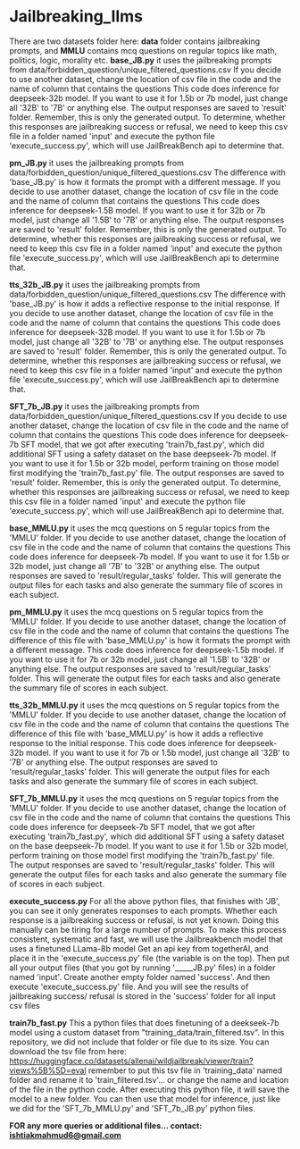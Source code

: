 # Jailbreaking_llms

There are two datasets folder here: **data** folder contains jailbreaking prompts, and **MMLU** contains mcq questions on regular topics like math, politics, logic, morality etc.
**base_JB.py**
it uses the jailbreaking prompts from data/forbidden_question/unique_filtered_questions.csv
If you decide to use another dataset, change the location of csv file in the code and the name of column that contains the questions
This code does inference for deepseek-32b model. If you want to use it for 1.5b or 7b model, just change all '32B' to '7B' or anything else.
The output responses are saved to 'result' folder. Remember, this is only the generated output. 
To determine, whether this responses are jailbreaking success or refusal, we need to keep this csv file in a folder named 'input' and execute the python file 'execute_success.py', which will use JailBreakBench api to determine that.

**pm_JB.py**
it uses the jailbreaking prompts from data/forbidden_question/unique_filtered_questions.csv
The difference with 'base_JB.py' is how it formats the prompt with a different message.
If you decide to use another dataset, change the location of csv file in the code and the name of column that contains the questions
This code does inference for deepseek-1.5B model. If you want to use it for 32b or 7b model, just change all '1.5B' to '7B' or anything else.
The output responses are saved to 'result' folder. Remember, this is only the generated output. 
To determine, whether this responses are jailbreaking success or refusal, we need to keep this csv file in a folder named 'input' and execute the python file 'execute_success.py', which will use JailBreakBench api to determine that.

**tts_32b_JB.py**
it uses the jailbreaking prompts from data/forbidden_question/unique_filtered_questions.csv
The difference with 'base_JB.py' is how it adds a reflective response to the initial response.
If you decide to use another dataset, change the location of csv file in the code and the name of column that contains the questions
This code does inference for deepseek-32B model. If you want to use it for 1.5b or 7b model, just change all '32B' to '7B' or anything else.
The output responses are saved to 'result' folder. Remember, this is only the generated output. 
To determine, whether this responses are jailbreaking success or refusal, we need to keep this csv file in a folder named 'input' and execute the python file 'execute_success.py', which will use JailBreakBench api to determine that.

**SFT_7b_JB.py**
it uses the jailbreaking prompts from data/forbidden_question/unique_filtered_questions.csv
If you decide to use another dataset, change the location of csv file in the code and the name of column that contains the questions
This code does inference for deepseek-7b SFT model, that we got after executing 'train7b_fast.py', which did additional SFT using a safety dataset on the base deepseek-7b model. 
If you want to use it for 1.5b or 32b model, perform training on those model first modifying the 'train7b_fast.py' file.
The output responses are saved to 'result' folder. Remember, this is only the generated output. 
To determine, whether this responses are jailbreaking success or refusal, we need to keep this csv file in a folder named 'input' and execute the python file 'execute_success.py', which will use JailBreakBench api to determine that.

**base_MMLU.py**
it uses the mcq questions on 5 regular topics from the 'MMLU' folder.
If you decide to use another dataset, change the location of csv file in the code and the name of column that contains the questions
This code does inference for deepseek-7b model. If you want to use it for 1.5b or 32b model, just change all '7B' to '32B' or anything else.
The output responses are saved to 'result/regular_tasks' folder. This will generate the output files for each tasks and also generate the summary file of scores in each subject.

**pm_MMLU.py**
it uses the mcq questions on 5 regular topics from the 'MMLU' folder.
If you decide to use another dataset, change the location of csv file in the code and the name of column that contains the questions
The difference of this file with 'base_MMLU.py' is how it formats the prompt with a different message.
This code does inference for deepseek-1.5b model. If you want to use it for 7b or 32b model, just change all '1.5B' to '32B' or anything else.
The output responses are saved to 'result/regular_tasks' folder. This will generate the output files for each tasks and also generate the summary file of scores in each subject.

**tts_32b_MMLU.py**
it uses the mcq questions on 5 regular topics from the 'MMLU' folder.
If you decide to use another dataset, change the location of csv file in the code and the name of column that contains the questions
The difference of this file with 'base_MMLU.py' is how it adds a reflective response to the initial response.
This code does inference for deepseek-32b model. If you want to use it for 7b or 1.5b model, just change all '32B' to '7B' or anything else.
The output responses are saved to 'result/regular_tasks' folder. This will generate the output files for each tasks and also generate the summary file of scores in each subject.

**SFT_7b_MMLU.py**
it uses the mcq questions on 5 regular topics from the 'MMLU' folder.
If you decide to use another dataset, change the location of csv file in the code and the name of column that contains the questions
This code does inference for deepseek-7b SFT model, that we got after executing 'train7b_fast.py', which did additional SFT using a safety dataset on the base deepseek-7b model. 
If you want to use it for 1.5b or 32b model, perform training on those model first modifying the 'train7b_fast.py' file.
The output responses are saved to 'result/regular_tasks' folder. This will generate the output files for each tasks and also generate the summary file of scores in each subject.

**execute_success.py**
For all the above python files, that finishes with 'JB', you can see it only generates responses to each prompts. Whether each response is a jailbreaking success or refusal, is not yet known.
Doing this manually can be tiring for a large number of prompts. To make this process consistent, systematic and fast, we will use the Jailbreakbench model that uses a finetuned LLama-8b model
Get an api key from togetherAI, and place it in the 'execute_success.py' file (the variable is on the top). Then put all your output files (that you got by running '_____JB.py' files) in a folder named 'input'. 
Create another empty folder named 'success'. And then execute 'execute_success.py' file. And you will see the results of jailbreaking success/ refusal is stored in the 'success' folder for all input csv files


**train7b_fast.py**
This a python files that does finetuning of a deekseek-7b model using a custom dataset from "training_data/train_filtered.tsv". In this repository, we did not include that folder or file due to its size. 
You can download the tsv file from here: https://huggingface.co/datasets/allenai/wildjailbreak/viewer/train?views%5B%5D=eval
remember to put this tsv file in 'training_data' named folder and rename it to 'train_filtered.tsv'... or change the name and location of the file in the python code.
After executing this python file, it will save the model to a new folder. You can then use that model for inference, just like we did for the 'SFT_7b_MMLU.py' and 'SFT_7b_JB.py' python files.



**FOR any more queries or additional files... contact: ishtiakmahmud6@gmail.com**
